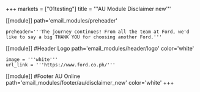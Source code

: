 +++
markets = ["01testing"]
title = '''AU Module Disclaimer new'''

[[module]]
path='email_modules/preheader'


	preheader='''The journey continues! From all the team at Ford, we'd like to say a big THANK YOU for choosing another Ford.'''

[[module]] #Header Logo
path='email_modules/header/logo'
color='white'

	image = '''white'''
	url_link = '''https://www.ford.co.ph/'''


[[module]] #Footer AU Online
path='email_modules/footer/au/disclaimer_new'
color='white'
+++
